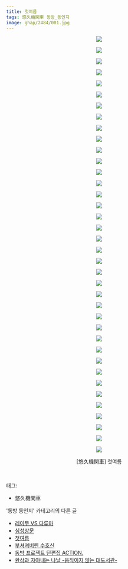 ```yaml
---
title: 첫여름
tags: 悠久機関車 동방_동인지
image: ghap/2484/001.jpg
---
```

<div class="article">
<p style="text-align: center; clear: none; float: none;"><img src="{{ site.nasurl }}/ghap/2484/001.jpg"/></p>
<p style="text-align: center; clear: none; float: none;"><img src="{{ site.nasurl }}/ghap/2484/002.jpg"/></p>
<p style="text-align: center; clear: none; float: none;"><img src="{{ site.nasurl }}/ghap/2484/003.jpg"/></p>
<p style="text-align: center; clear: none; float: none;"><img src="{{ site.nasurl }}/ghap/2484/004.jpg"/></p>
<p style="text-align: center; clear: none; float: none;"><img src="{{ site.nasurl }}/ghap/2484/005.jpg"/></p>
<p style="text-align: center; clear: none; float: none;"><img src="{{ site.nasurl }}/ghap/2484/006.jpg"/></p>
<p style="text-align: center; clear: none; float: none;"><img src="{{ site.nasurl }}/ghap/2484/007.jpg"/></p>
<p style="text-align: center; clear: none; float: none;"><img src="{{ site.nasurl }}/ghap/2484/008.jpg"/></p>
<p style="text-align: center; clear: none; float: none;"><img src="{{ site.nasurl }}/ghap/2484/009.jpg"/></p>
<p style="text-align: center; clear: none; float: none;"><img src="{{ site.nasurl }}/ghap/2484/010.jpg"/></p>
<p style="text-align: center; clear: none; float: none;"><img src="{{ site.nasurl }}/ghap/2484/011.jpg"/></p>
<p style="text-align: center; clear: none; float: none;"><img src="{{ site.nasurl }}/ghap/2484/012.jpg"/></p>
<p style="text-align: center; clear: none; float: none;"><img src="{{ site.nasurl }}/ghap/2484/013.jpg"/></p>
<p style="text-align: center; clear: none; float: none;"><img src="{{ site.nasurl }}/ghap/2484/014.jpg"/></p>
<p style="text-align: center; clear: none; float: none;"><img src="{{ site.nasurl }}/ghap/2484/015.jpg"/></p>
<p style="text-align: center; clear: none; float: none;"><img src="{{ site.nasurl }}/ghap/2484/016.jpg"/></p>
<p style="text-align: center; clear: none; float: none;"><img src="{{ site.nasurl }}/ghap/2484/017.jpg"/></p>
<p style="text-align: center; clear: none; float: none;"><img src="{{ site.nasurl }}/ghap/2484/018.jpg"/></p>
<p style="text-align: center; clear: none; float: none;"><img src="{{ site.nasurl }}/ghap/2484/019.jpg"/></p>
<p style="text-align: center; clear: none; float: none;"><img src="{{ site.nasurl }}/ghap/2484/020.jpg"/></p>
<p style="text-align: center; clear: none; float: none;"><img src="{{ site.nasurl }}/ghap/2484/021.jpg"/></p>
<p style="text-align: center; clear: none; float: none;"><img src="{{ site.nasurl }}/ghap/2484/022.jpg"/></p>
<p style="text-align: center; clear: none; float: none;"><img src="{{ site.nasurl }}/ghap/2484/023.jpg"/></p>
<p style="text-align: center; clear: none; float: none;"><img src="{{ site.nasurl }}/ghap/2484/024.jpg"/></p>
<p style="text-align: center; clear: none; float: none;"><img src="{{ site.nasurl }}/ghap/2484/025.jpg"/></p>
<p style="text-align: center; clear: none; float: none;"><img src="{{ site.nasurl }}/ghap/2484/026.jpg"/></p>
<p style="text-align: center; clear: none; float: none;"><img src="{{ site.nasurl }}/ghap/2484/027.jpg"/></p>
<p style="text-align: center; clear: none; float: none;"><img src="{{ site.nasurl }}/ghap/2484/028.jpg"/></p>
<p style="text-align: center; clear: none; float: none;"><img src="{{ site.nasurl }}/ghap/2484/029.jpg"/></p>
<p style="text-align: center; clear: none; float: none;"><img src="{{ site.nasurl }}/ghap/2484/030.jpg"/></p>
<p style="text-align: center; clear: none; float: none;"><img src="{{ site.nasurl }}/ghap/2484/031.jpg"/></p>
<p style="text-align: center; clear: none; float: none;"><img src="{{ site.nasurl }}/ghap/2484/032.jpg"/></p>
<p style="text-align: center; clear: none; float: none;"><img src="{{ site.nasurl }}/ghap/2484/033.jpg"/></p>
<p style="text-align: center; clear: none; float: none;"><img src="{{ site.nasurl }}/ghap/2484/034.jpg"/></p>
<p style="text-align: center; clear: none; float: none;"><img src="{{ site.nasurl }}/ghap/2484/035.jpg"/></p>
<p style="text-align: center; clear: none; float: none;"><img src="{{ site.nasurl }}/ghap/2484/036.jpg"/></p>
<p style="text-align: center; clear: none; float: none;"><img src="{{ site.nasurl }}/ghap/2484/037.jpg"/></p>
<p style="text-align: center; clear: none; float: none;"><img src="{{ site.nasurl }}/ghap/2484/038.jpg"/></p>
<p style="text-align: center; clear: none; float: none;">[悠久機関車] 첫여름</p>
<p><br/></p>
</div><div class="tagTrail">
<p>태그: </p>
<ul>
<li>悠久機関車</li>
</ul>
</div><div class="another">
<p>'동방 동인지' 카테고리의 다른 글</p>
<ul>
<li><a href="/2016-10-07-ghap_2488">레이무 VS 다루마</a></li>
<li><a href="/2016-10-07-ghap_2485">심성상문</a></li>
<li><a href="/2016-10-07-ghap_2484">첫여름</a></li>
<li><a href="/2016-10-07-ghap_2482">부셔져버린 수호신</a></li>
<li><a href="/2016-10-07-ghap_2481">동방 프로젝트 단편집 ACTION.</a></li>
<li><a href="/2016-10-07-ghap_2480">환상과 자아내는 나날 -움직이지 않는 대도서관-</a></li>
</ul>
</div><div class="cb_module cb_fluid">
<div class="cb_wrt cb_profile">
</div><!-- commentList close -->
</div>